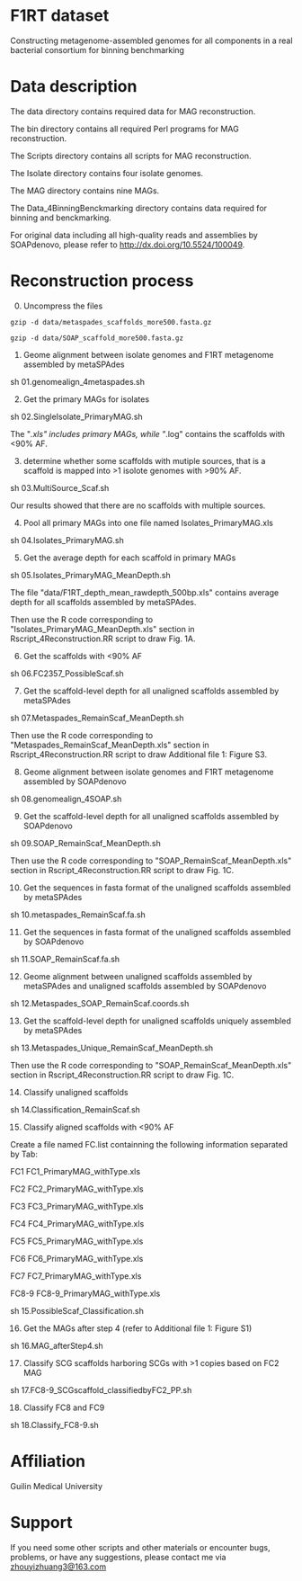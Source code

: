 # F1RT dataset
Constructing metagenome-assembled genomes for all components in a real bacterial consortium for binning benchmarking

# Data description

The data directory contains required data for MAG reconstruction.

The bin directory contains all required Perl programs for MAG reconstruction.

The Scripts directory contains all scripts for MAG reconstruction.

The Isolate directory contains four isolate genomes.

The MAG directory contains nine MAGs.

The Data_4BinningBenckmarking directory contains data required for binning and benckmarking.

For original data including all high-quality reads and assemblies by SOAPdenovo, please refer to http://dx.doi.org/10.5524/100049.

# Reconstruction process

0. Uncompress the files

  ```
  gzip -d data/metaspades_scaffolds_more500.fasta.gz

  gzip -d data/SOAP_scaffold_more500.fasta.gz
  ```

1. Geome alignment between isolate genomes and F1RT metagenome assembled by metaSPAdes

sh 01.genomealign_4metaspades.sh

2. Get the primary MAGs for isolates

sh 02.SingleIsolate_PrimaryMAG.sh

The "*.xls" includes primary MAGs, while "*.log" contains the scaffolds with <90% AF.

3. determine whether some scaffolds with mutiple sources, that is a scaffold is mapped into >1 isolote genomes with >90% AF. 

sh 03.MultiSource_Scaf.sh

Our results showed that there are no scaffolds with multiple sources.

4. Pool all primary MAGs into one file named Isolates_PrimaryMAG.xls

sh 04.Isolates_PrimaryMAG.sh

5. Get the average depth for each scaffold in primary MAGs

sh 05.Isolates_PrimaryMAG_MeanDepth.sh

The file "data/F1RT_depth_mean_rawdepth_500bp.xls" contains average depth for all scaffolds assembled by metaSPAdes.

Then use the R code corresponding to "Isolates_PrimaryMAG_MeanDepth.xls" section in Rscript_4Reconstruction.RR script to draw Fig. 1A.

6. Get the scaffolds with <90% AF 

sh 06.FC2357_PossibleScaf.sh

7. Get the scaffold-level depth for all unaligned scaffolds assembled by metaSPAdes

sh 07.Metaspades_RemainScaf_MeanDepth.sh

Then use the R code corresponding to "Metaspades_RemainScaf_MeanDepth.xls" section in Rscript_4Reconstruction.RR script to draw Additional file 1: Figure S3. 

8. Geome alignment between isolate genomes and F1RT metagenome assembled by SOAPdenovo

sh 08.genomealign_4SOAP.sh

9. Get the scaffold-level depth for all unaligned scaffolds assembled by SOAPdenovo

sh 09.SOAP_RemainScaf_MeanDepth.sh

Then use the R code corresponding to "SOAP_RemainScaf_MeanDepth.xls" section in Rscript_4Reconstruction.RR script to draw Fig. 1C.

10. Get the sequences in fasta format of the unaligned scaffolds assembled by metaSPAdes

sh 10.metaspades_RemainScaf.fa.sh

11. Get the sequences in fasta format of the unaligned scaffolds assembled by SOAPdenovo

sh 11.SOAP_RemainScaf.fa.sh

12. Geome alignment between unaligned scaffolds assembled by metaSPAdes and unaligned scaffolds assembled by SOAPdenovo

sh 12.Metaspades_SOAP_RemainScaf.coords.sh

13. Get the scaffold-level depth for unaligned scaffolds uniquely assembled by metaSPAdes

sh 13.Metaspades_Unique_RemainScaf_MeanDepth.sh

Then use the R code corresponding to "SOAP_RemainScaf_MeanDepth.xls" section in Rscript_4Reconstruction.RR script to draw Fig. 1C.


14. Classify unaligned scaffolds 

sh 14.Classification_RemainScaf.sh

15. Classify aligned scaffolds with <90% AF

Create a file named FC.list containning the following information separated by Tab:

FC1     FC1_PrimaryMAG_withType.xls

FC2     FC2_PrimaryMAG_withType.xls

FC3     FC3_PrimaryMAG_withType.xls

FC4     FC4_PrimaryMAG_withType.xls

FC5     FC5_PrimaryMAG_withType.xls

FC6     FC6_PrimaryMAG_withType.xls

FC7     FC7_PrimaryMAG_withType.xls

FC8-9   FC8-9_PrimaryMAG_withType.xls

sh 15.PossibleScaf_Classification.sh

16. Get the MAGs after step 4 (refer to Additional file 1: Figure S1)

sh 16.MAG_afterStep4.sh

17. Classify SCG scaffolds harboring SCGs with >1 copies based on FC2 MAG

sh 17.FC8-9_SCGscaffold_classifiedbyFC2_PP.sh

18. Classify FC8 and FC9

sh 18.Classify_FC8-9.sh

# Affiliation
Guilin Medical University

# Support
If you need some other scripts and other materials or encounter bugs, problems, or have any suggestions, please contact me via zhouyizhuang3@163.com
